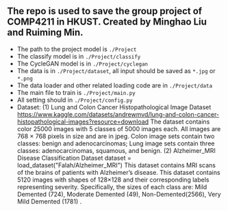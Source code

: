## The repo is used to save the group project of COMP4211 in HKUST. Created by Minghao Liu and Ruiming Min.

- The path to the project model is   `./Project`
- The classify model is in `./Project/classify`
- The CycleGAN model is in `./Project/cyclegan`
- The data is in `./Project/dataset`, all input should be saved as `*.jpg` or `*.png`
- The data loader and other related loading code are in `./Project/data`
- The main file to train is `./Project/main.py`
- All setting should in `./Project/config.py`
- Dataset:
(1) Lung and Colon Cancer Histopathological Image Dataset
https://www.kaggle.com/datasets/andrewmvd/lung-and-colon-cancer-histopathological-images?resource=download
The dataset contains color 25000 images with 5 classes of 5000 images each. All images are 768 × 768 pixels in size and are in jpeg. Colon image sets contain two classes: benign and adenocarcinomas; Lung image sets contain three classes: adenocarcinomas,
squamous, and benign.
(2) Alzheimer_MRI Disease Classification Dataset
dataset = load_dataset("Falah/Alzheimer_MRI")
This dataset contains MRI scans of the brains of patients with Alzheimer’s disease. This dataset contains 5120 images with shapes of 128×128 and their corresponding labels representing severity. Specifically, the sizes of each class are: Mild Demented (724), Moderate Demented (49), Non-Demented(2566), Very Mild Demented (1781) .
